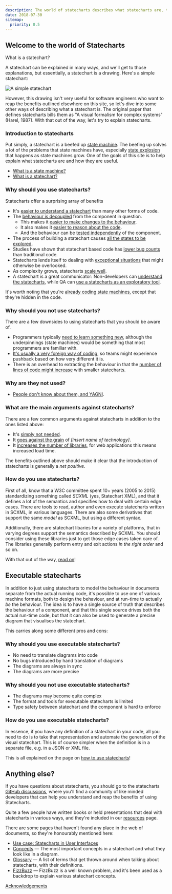 ```yaml
---
description: The world of statecharts describes what statecharts are, their benefits and drawbacks, how they differ from state machines, and practical examples on how to use them.
date: 2018-07-30
sitemap:
  priority: 0.5
---
```


## Welcome to the world of Statecharts

What is a statechart?

A statechart can be explained in many ways, and we'll get to those explanations, but essentially, a statechart is a drawing.  Here's a simple statechart:

![A simple statechart](on-off.svg)

However, this drawing isn't very useful for software engineers who want to reap the benefits outlined elsewhere on this site, so let's dive into some other ways of describing what a statechart is.  The original paper that defines statecharts bills them as "A visual formalism for complex systems" (Harel, 1987).  With that out of the way, let's try to explain statecharts.

### Introduction to statecharts

Put simply, a statechart is a beefed up [state machine](what-is-a-state-machine.html).  The beefing up solves a lot of the problems that state machines have, especially [state explosion](state-machine-state-explosion.html) that happens as state machines grow.  One of the goals of this site is to help explain what statecharts are and how they are useful.

* [What is a state machine?](what-is-a-state-machine.html)
* [What is a statechart?](what-is-a-statechart.html)

### Why should you use statecharts?

Statecharts offer a surprising array of benefits

* It's [easier to understand a statechart](benefit-easy-to-understand.html) than many other forms of code.
* The [behaviour is decoupled](benefit-decoupled-behaviour-component.html) from the component in question.
  * This makes it [easier to make changes to the behaviour](benefit-make-changes-to-the-behaviour.html).
  * It also makes it [easier to reason about the code](benefit-reason-about-code.html).
  * And the behaviour can be [tested independently](benefit-testable-behaviour.html) of the component.
* The process of building a statechart causes [all the states to be explored](benefit-all-states-explored.html).
* Studies have shown that statechart based code has [lower bug counts](benefit-low-bug-count.html) than traditional code.
* Statecharts lends itself to dealing with [exceptional situations](benefit-handle-anomalies.html) that might otherwise be overlooked.
* As complexity grows, statecharts [scale well](benefit-scales-with-complexity.html).
* A statechart is a great communicator: Non-developers can [understand the statecharts](benefit-non-developers-understanding.html), while QA can [use a statecharts as an exploratory tool](benefit-qa-exploration-tool.html).

It's worth noting that you're [already coding state machines](benefit-explicit.html), except that they're hidden in the code.

### Why should you not use statecharts?

There are a few downsides to using statecharts that you should be aware of.

* Programmers typically [need to learn something new](drawback-learn-new-technique.html), although the underpinnings (state machines) would be something that most programmers are familiar with.
* [It's usually a very foreign way of coding](drawback-foreign-paradigm.html), so teams might experience pushback based on how very different it is.
* There is an overhead to extracting the behaviour in that the [number of lines of code might increase](drawback-lines-of-code.html) with smaller statecharts.

### Why are they not used?

* [People don't know about them, and YAGNI](faq/why-statecharts-are-not-used.html).

### What are the main arguments against statecharts?

There are a few common arguments against statecharts in addition to the ones listed above:

* It's [simply not needed](faq/an-event-always-has-one-action.html).
* It [goes against the grain](faq/goes-against-grain.html) of _\[insert name of technology]_.
* It [increases the number of libraries](faq/increases-number-of-libraries.html), for web applications this means increased load time.

The benefits outlined above should make it clear that the introduction of statecharts is generally a _net positive_.

### How do you use statecharts?

First of all, know that a W3C committee spent 10+ years (2005 to 2015) standardizing something called _SCXML_ (yes, Statechart XML), and that it defines a lot of the semantics and specifies how to deal with certain edge cases.  There are tools to read, author and even execute statecharts written in SCXML, in various languages.  There are also some derivatives that support the same _model_ as SCXML, but using a different syntax.

Additionally, there are statechart libaries for a variety of platforms, that in varying degrees support the semantics described by SCXML.  You should consider using these libraries just to get those edge cases taken care of.  The libraries generally perform entry and exit actions _in the right order_ and so on.

With that out of the way, [read on](how-to-use-statecharts.html)!

## Executable statecharts

In addition to just using statecharts to model the behaviour in documents separate from the actual running code, it's possible to use one of various machine formats, both to design the behaviour, and at run-time to actually _be_ the behaviour.  The idea is to have a single source of truth that describes the behaviour of a component, and that this single source drives both the actual run-time code, but that it can also be used to generate a precise diagram that visualises the statechart.

This carries along some different pros and cons:

### Why should you use executable statecharts?

* No need to translate diagrams into code
* No bugs introduced by hand translation of diagrams
* The diagrams are always in sync
* The diagrams are more precise

### Why should you not use executable statecharts?

* The diagrams may become quite complex
* The format and tools for executable statecharts is limited
* Type safety between statechart and the component is hard to enforce

### How do you use executable statecharts?

In essence, if you have any definition of a statechart in your code, all you need to do is to take that representation and automate the generation of the visual statechart.  This is of course simpler when the definition is in a separate file, e.g. in a JSON or XML file.

This is all explained on the page on [how to use statecharts](how-to-use-statecharts.html)!

## Anything else?

If you have questions about statecharts, you should go to the statecharts <a href="https://github.com/statecharts/statecharts/discussions">GitHub discussions</a>, where you'll find a community of like minded developers that can help you understand and reap the benefits of using Statecharts.

Quite a few people have written books or held presentations that deal with statecharts in various ways, and they're included in our [resources](resources.html) page.

There are some pages that haven't found any place in the web of documents, so they're honourably mentioned here:

* [Use case: Statecharts in User Interfaces](use-case-statecharts-in-user-interfaces.html)
* [Concepts](concepts.html) — The most important concepts in a statechart and what they look like in a diagram.
* [Glossary](glossary/) — A list of terms that get thrown around when talking about statecharts, with their definitions.
* [FizzBuzz](fizzbuzz.html) — FizzBuzz is a well known problem, and it's been used as a backdrop to explain various statechart concepts.

[Acknowledgements](acknowledgements.html)
